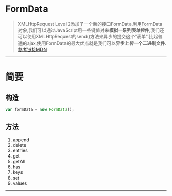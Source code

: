 # FormData
>XMLHttpRequest Level 2添加了一个新的接口FormData.利用FormData对象,我们可以通过JavaScript用一些键值对来**模拟一系列表单控件**,我们还可以使用XMLHttpRequest的send()方法来异步的提交这个"表单".比起普通的ajax,使用FormData的最大优点就是我们可以**异步上传一个二进制文件**.[参考链接MDN](https://developer.mozilla.org/zh-CN/docs/Web/API/FormData "MDN WebApi FormData")
---
# 简要
## 构造
```js
var formData = new FormData();
```
## 方法
1. append
2. delete
3. entries
4. get
5. getAll
6. has
7. keys
8. set
9. values
---